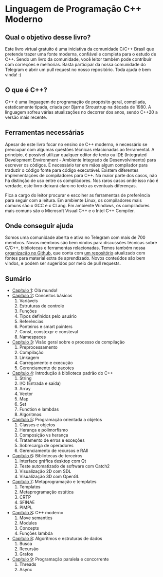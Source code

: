 # Linguagem de Programação C++ Moderno

## Qual o objetivo desse livro?

Este livro virtual gratuito é uma iniciativa da comunidade C/C++ Brasil que pretende trazer uma fonte moderna, confiável e completa para o estudo de C++. Sendo um livro da comunidade, você leitor também pode contribuir com correções e melhorias. Basta participar da nossa comunidade do Telegram e abrir um pull request no nosso repositório. Toda ajuda é bem vinda! :)


## O que é C++?

C++ é uma linguagem de programação de propósito geral, compilada, estaticamente tipada, criada por Bjarne Stroustrup na década de 1980. A linguagem sofreu várias atualizações no decorrer dos anos, sendo C++20 a versão mais recente.


## Ferramentas necessárias

Apesar de este livro focar no ensino de C++ moderno, é necessário se preocupar com algumas questões técnicas relacionadas ao ferramental. A princípio, é possível utilizar qualquer editor de texto ou IDE (Integrated Development Environment - Ambiente Integrado de Desenvolvimento) para escrever os códigos. É necessário ter em mãos algum compilador para traduzir o código fonte para código executável. Existem diferentes implementações de compiladores para C++. Na maior parte dos casos, não há distinção de uso entre os compiladores. Nos raros casos onde isso não é verdade, este livro deixará claro no texto as eventuais diferenças.

Fica a cargo do leitor procurar e escolher as ferramentas de preferência para seguir com a leitura. Em ambiente Linux, os compiladores mais comuns são o GCC e o CLang. Em ambiente Windows, os compiladores mais comuns são o Microsoft Visual C++ e o Intel C++ Compiler.


## Onde conseguir ajuda

Somos uma comunidade aberta e ativa no Telegram com mais de 700 membros. Novos membros são bem vindos para discussões técnicas sobre C/C++, bibliotecas e ferramentas relacionadas. Temos também nossa [organização no Github](https://github.com/cppbrasil/), que conta com [um repositório](https://github.com/cppbrasil/material-de-aprendizado) atualizado com fontes para material extra de aprendizado. Novos conteúdos são bem vindos, e podem ser sugeridos por meio de pull requests.


## Sumário

- [Capítulo 1](./capitulo1.md): Olá mundo!
- [Capítulo 2](./capitulo2.md): Conceitos básicos
  1. Variáveis
  1. Estruturas de controle
  1. Funções
  1. Tipos definidos pelo usuário
  1. Referências
  1. Ponteiros e smart pointers
  1. Const, constexpr e consteval
  1. Namespaces
- [Capítulo 3](./capitulo3.md): Visão geral sobre o processo de compilação
  1. Preprocessamento
  1. Compilação
  1. Linkagem
  1. Carregamento e execução
  1. Gerenciamento de pacotes
- [Capítulo 4](./capitulo4.md): Introdução à biblioteca padrão do C++
  1. String
  1. I/O (Entrada e saída)
  1. Array
  1. Vector
  1. Map
  1. Set
  1. Function e lambdas
  1. Algoritmos
- [Capítulo 5](./capitulo5.md): Programação orientada a objetos
  1. Classes e objetos
  1. Herança e polimorfismo
  1. Composição vs herança
  1. Tratamento de erros e exceções
  1. Sobrecarga de operadores
  1. Gerenciamento de recursos e RAII
- [Capítulo 6](./capitulo6.md): Bibliotecas de terceiros
  1. Interface gráfica desktop com Qt
  1. Teste automatizado de software com Catch2
  1. Visualização 2D com SDL
  1. Visualização 3D com OpenGL
- [Capítulo 7](./capitulo7.md): Metaprogramação e templates
  1. Templates
  1. Metaprogramação estática
  1. CRTP
  1. SFINAE
  1. PIMPL
- [Capítulo 8](./capitulo8.md): C++ moderno
  1. Move semantics
  1. Modules
  1. Concepts
  1. Funções lambda
- [Capítulo 8](./capitulo8.md): Algoritmos e estruturas de dados
  1. Busca
  1. Recursão
  1. Grafos
- [Capítulo 9](./capitulo9.md): Programação paralela e concorrente
  1. Threads
  1. Async
